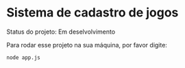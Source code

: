 <h1>Sistema de cadastro de jogos</h1>

Status do projeto: Em deselvolvimento

Para rodar esse projeto na sua máquina, por favor digite:

```
node app.js
```
